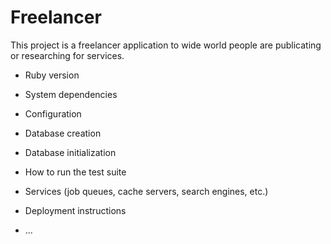 # Freelancer

This project is a freelancer application to wide world people are publicating or researching for services.


* Ruby version

* System dependencies

* Configuration

* Database creation

* Database initialization

* How to run the test suite

* Services (job queues, cache servers, search engines, etc.)

* Deployment instructions

* ...
